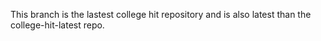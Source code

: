 This branch is the lastest college hit repository and is also latest than the college-hit-latest repo.

<!-- Going backup -->
